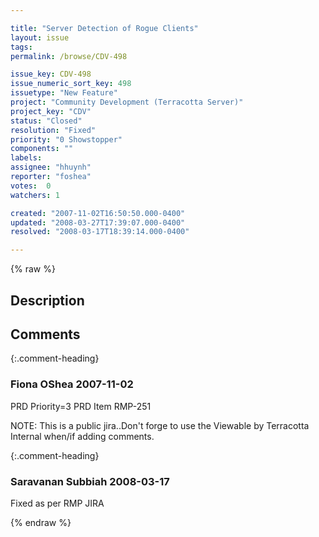 ```yaml
---

title: "Server Detection of Rogue Clients"
layout: issue
tags: 
permalink: /browse/CDV-498

issue_key: CDV-498
issue_numeric_sort_key: 498
issuetype: "New Feature"
project: "Community Development (Terracotta Server)"
project_key: "CDV"
status: "Closed"
resolution: "Fixed"
priority: "0 Showstopper"
components: ""
labels: 
assignee: "hhuynh"
reporter: "foshea"
votes:  0
watchers: 1

created: "2007-11-02T16:50:50.000-0400"
updated: "2008-03-27T17:39:07.000-0400"
resolved: "2008-03-17T18:39:14.000-0400"

---
```




{% raw %}



## Description

<div markdown="1" class="description">



</div>

## Comments


{:.comment-heading}
### **Fiona OShea** <span class="date">2007-11-02</span>

<div markdown="1" class="comment">

PRD Priority=3
PRD Item RMP-251

NOTE: This is a public jira..Don't forge to use the Viewable by Terracotta Internal when/if adding comments.

</div>


{:.comment-heading}
### **Saravanan Subbiah** <span class="date">2008-03-17</span>

<div markdown="1" class="comment">

Fixed as per RMP JIRA

</div>



{% endraw %}
